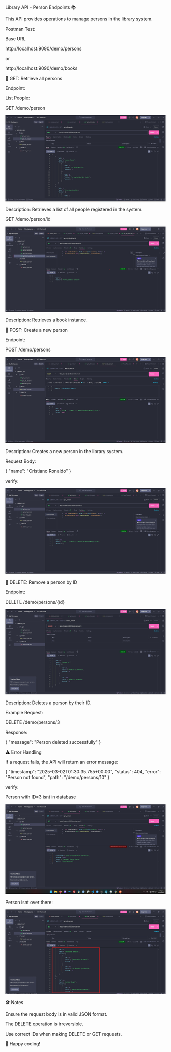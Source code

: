 Library API - Person Endpoints 📚

This API provides operations to manage persons in the library system.

Postman Test:

Base URL

http://localhost:9090/demo/persons

or

http://localhost:9090/demo/books

📌 GET: Retrieve all persons

Endpoint:

List People:

GET /demo/person

![Postman_figure1](./assets/figure_1.jpg)

Description:
Retrieves a list of all people registered in the system.

GET /demo/person/id

![Postman_figure1](./assets/book.jpg)

Description:
Retrieves a book instance.

📌 POST: Create a new person

Endpoint:

POST /demo/persons

![Postman_figure1](./assets/create.jpg)

Description:
Creates a new person in the library system.

Request Body:

{
  "name": "Cristiano Ronaldo"
}

verify:

![Postman_figure1](./assets/verify.jpg)

📌 DELETE: Remove a person by ID

Endpoint:

DELETE /demo/persons/{id}

![Postman_figure1](./assets/figure_3.jpg)

Description:
Deletes a person by their ID.

Example Request:

DELETE /demo/persons/3

Response:

{
  "message": "Person deleted successfully"
}

⚠️ Error Handling

If a request fails, the API will return an error message:

{
  "timestamp": "2025-03-02T01:30:35.755+00:00",
  "status": 404,
  "error": "Person not found",
  "path": "/demo/persons/10"
}

verify:

Person with ID=3 isnt in database

![Postman_figure1](./assets/figure_4.jpg)

Person isnt over there:


![Postman_figure1](./assets/figure_5.jpg)

🛠️ Notes

Ensure the request body is in valid JSON format.

The DELETE operation is irreversible.

Use correct IDs when making DELETE or GET requests.

🚀 Happy coding!

